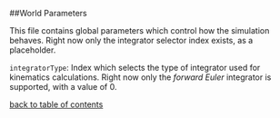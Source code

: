 ##World Parameters

This file contains global parameters which control how the simulation behaves. Right now only the integrator selector index exists, as a placeholder.

`integratorType`: Index which selects the type of integrator used for kinematics calculations. Right now only the *forward Euler* integrator is supported, with a value of 0.

[back to table of contents](../../../README.md)
